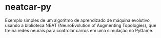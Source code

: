 # neatcar-py
Exemplo simples de um algoritmo de aprendizado de máquina evolutivo usando a biblioteca NEAT (NeuroEvolution of Augmenting Topologies), que treina redes neurais para controlar carros em uma simulação no PyGame.
